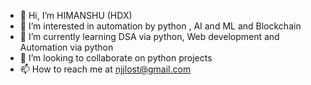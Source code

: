 - 👋 Hi, I’m HIMANSHU (HDX)
- 👀 I’m interested in automation by python , AI and ML and Blockchain
- 🌱 I’m currently learning DSA via python, Web development and Automation via python
- 💞️ I’m looking to collaborate on python projects
- 📫 How to reach me at njjlost@gmail.com

<!---
Njjlost/Njjlost is a ✨ special ✨ repository because its `README.md` (this file) appears on your GitHub profile.
You can click the Preview link to take a look at your changes.
--->
